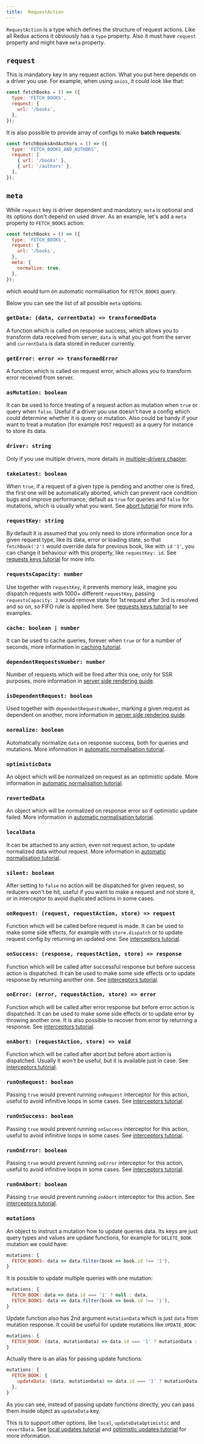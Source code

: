```yaml
---
title:  RequestAction
---
```


`RequestAction` is a type which defines the structure of request actions. Like
all Redux actions it obviously has a `type` property. Also it must have `request`
property and might have `meta` property.

## `request`

This is mandatory key in any request action. What you put here depends on a driver you use.
For example, when using `axios`, it could look like that:
```js
const fetchBooks = () => ({
  type: 'FETCH_BOOKS',
  request: {
    url: '/books',
  },
});
```

It is also possible to provide array of configs to make **batch requests**:
```js
const fetchBooksAndAuthors = () => ({
  type: 'FETCH_BOOKS_AND_AUTHORS',
  request: [
    { url: '/books' },
    { url: '/authors' },
  ],
});
```

## `meta`

While `request` key is driver dependent and mandatory, `meta` is optional and its
options don't depend on used driver. As an example, let's add a `meta` property
to `FETCH_BOOKS` action:
```js
const fetchBooks = () => ({
  type: 'FETCH_BOOKS',
  request: {
    url: '/books',
  },
  meta: {
    normalize: true,
  },
});
```
which would turn on automatic normalisation for `FETCH_BOOKS` query.


Below you can see the list of all possible `meta` options:

### `getData: (data, currentData) => transformedData`

A function which is called on response success, which allows you to
transform data received from server, `data` is what you got from the server and `currentData` is data stored in reducer
currently.

### `getError: error => transformedError`

A function which is called on request error, which allows you to
transform error received from server.

### `asMutation: boolean`

It can be used to force treating of a request action as mutation when `true` or query when `false`.
Useful if a driver you use doesn't have a config which could determine whether it is query or mutation.
Also could be handy if your want to treat a mutation (for example `POST` request) as a query for instance
to store its data.


### `driver: string`

Only if you use multiple drivers, more details in [multiple-drivers chapter](../drivers/using-drivers#multiple-drivers).

### `takeLatest: boolean`

When `true`, if a request of a given type is pending and another one is fired, the first one will be
automatically aborted, which can prevent race condition bugs and improve performance, default as `true` for queries and `false`
for mutations, which is usually what you want. See [abort tutorial](../tutorial/1-requests-aborts) for more info.

### `requestKey: string`

By default it is assumed that you only need to store information once for a given request type,
like its data, error or loading state, so that `fetchBook('2')` would override data for previous book, like with `id` `'1'`, you can
change it behaviour with this property, like `requestKey: id`. See [requests keys tutorial](../tutorial/3-request-keys) for more info.

### `requestsCapacity: number`

Use together with `requestKey`, it prevents memory leak, imagine you dispatch requests with 1000+
different `requestKey`, passing `requestsCapacity: 2` would remove state for 1st request after 3rd is resolved and so on, so
FIFO rule is applied here. See [requests keys tutorial](../tutorial/3-request-keys) to see examples.

### `cache: boolean | number`

It can be used to cache queries, forever when `true` or for a number of seconds, more information
in [caching tutorial](../tutorial/9-caching).

### `dependentRequestsNumber: number`

Number of requests which will be fired after this one, only for SSR purposes, more information in
[server side rendering guide](../guides/server-side-rendering).

### `isDependentRequest: boolean`

Used together with `dependentRequestsNumber`, marking a given request as dependent on another,
more information in [server side rendering guide](../guides/server-side-rendering).

### `normalize: boolean`

Automatically normalize `data` on response success, both for queries and mutations. More information in
[automatic normalisation tutorial](../tutorial/10-automatic-normalisation).

### `optimisticData`

An object which will be normalized on request as an optimistic update. More information in
[automatic normalisation tutorial](../tutorial/10-automatic-normalisation).

### `revertedData`

An object which will be normalized on response error so if optimistic update failed.
More information in
[automatic normalisation tutorial](../tutorial/10-automatic-normalisation).

### `localData`

It can be attached to any action, even not request action, to update normalized data without request.
More information in
[automatic normalisation tutorial](../tutorial/10-automatic-normalisation).

### `silent: boolean`

After setting to `false` no action will be dispatched for given request, so reducers won't be hit,
useful if you want to make a request and not store it, or in interceptor to avoid duplicated actions in some cases.

### `onRequest: (request, requestAction, store) => request`

Function which will be called before request is made. It can be used to make some side effects,
for example with `store.dispatch` or to update request config by returning an updated one.
See [interceptors tutorial](../tutorial/6-interceptors).

### `onSuccess: (response, requestAction, store) => response`

Function which will be called after successful response but before success action is dispatched.
It can be used to make some side effects or to update response by returning another one.
See [interceptors tutorial](../tutorial/6-interceptors).

### `onError: (error, requestAction, store) => error`

Function which will be called after error response but before error action is dispatched.
It can be used to make some side effects or to update error by throwing another one.
It is also possible to recover from error by returning a response.
See [interceptors tutorial](../tutorial/6-interceptors).

### `onAbort: (requestAction, store) => void`

Function which will be called after abort but before abort action is dispatched.
Usually it won't be useful, but it is available just in case.
See [interceptors tutorial](../tutorial/6-interceptors).

### `runOnRequest: boolean`

Passing `true` would prevent running `onRequest` interceptor for this action, useful to avoid infinitive loops in some cases.
See [interceptors tutorial](../tutorial/6-interceptors).

### `runOnSuccess: boolean`

Passing `true` would prevent running `onSuccess` interceptor for this action, useful to avoid infinitive loops in some cases.
See [interceptors tutorial](../tutorial/6-interceptors).

### `runOnError: boolean`

Passing `true` would prevent running `onError` interceptor for this action, useful to avoid infinitive loops in some cases.
See [interceptors tutorial](../tutorial/6-interceptors).

### `runOnAbort: boolean`

Passing `true` would prevent running `onAbort` interceptor for this action.
See [interceptors tutorial](../tutorial/6-interceptors).

### `mutations`

An object to instruct a mutation how to update queries data. Its keys are just
query types and values are update functions, for example for `DELETE_BOOK` mutation we could have:
```js
mutations: {
  FETCH_BOOKS: data => data.filter(book => book.id !== '1'),
}
```

It is possible to update multiple queries with one mutation:
```js
mutations: {
  FETCH_BOOK: data => data.id === '1' ? null : data,
  FETCH_BOOKS: data => data.filter(book => book.id !== '1'),
}
```

Update function also has 2nd argument `mutationData` which is just `data` from mutation
response. It could be useful for update mutations like `UPDATE_BOOK`:
```js
mutations: {
  FETCH_BOOK: (data, mutationData) => data.id === '1' ? mutationData : data,
}
```

Actually there is an alias for passing update functions:
```js
mutations: {
  FETCH_BOOK: {
    updateData: (data, mutationData) => data.id === '1' ? mutationData : data,
  },
}
```

As you can see, instead of passing update functions directly, you can pass them inside
object as `updateData` key.

This is to support other options, like `local`, `updateDataOptimistic` and `revertData`.
See [local updates tutorial](../tutorial/7-local-updates) and
[optimistic updates tutorial](../tutorial/8-optimistic-updates) for more information.
